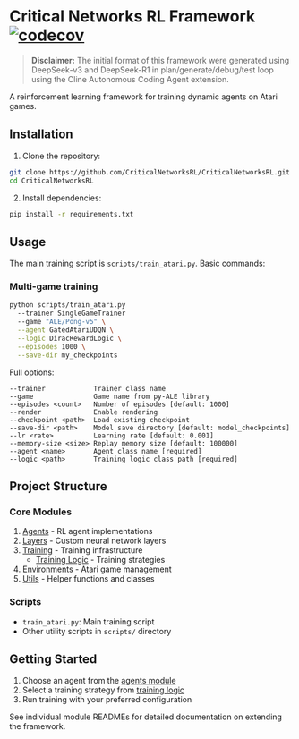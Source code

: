 # Critical Networks RL Framework [![codecov](https://codecov.io/gh/CriticalNetworksRL/CriticalNetworksRL/branch/main/graph/badge.svg)](https://codecov.io/gh/CriticalNetworksRL/CriticalNetworksRL)

> **Disclaimer:** The initial format of this framework were generated using DeepSeek-v3 and DeepSeek-R1 in plan/generate/debug/test loop using the Cline Autonomous Coding Agent extension.

A reinforcement learning framework for training dynamic agents on Atari games.

## Installation

1. Clone the repository:
```bash
git clone https://github.com/CriticalNetworksRL/CriticalNetworksRL.git
cd CriticalNetworksRL
```

2. Install dependencies:
```bash
pip install -r requirements.txt
```

## Usage

The main training script is `scripts/train_atari.py`. Basic commands:

### Multi-game training
```bash
python scripts/train_atari.py 
  --trainer SingleGameTrainer
  --game "ALE/Pong-v5" \
  --agent GatedAtariUDQN \
  --logic DiracRewardLogic \
  --episodes 1000 \
  --save-dir my_checkpoints
```

Full options:
```
--trainer            Trainer class name
--game               Game name from py-ALE library
--episodes <count>   Number of episodes [default: 1000]
--render             Enable rendering
--checkpoint <path>  Load existing checkpoint
--save-dir <path>    Model save directory [default: model_checkpoints]
--lr <rate>          Learning rate [default: 0.001]
--memory-size <size> Replay memory size [default: 100000]
--agent <name>       Agent class name [required]
--logic <path>       Training logic class path [required]
```

## Project Structure

### Core Modules

1. [Agents](criticalnets/agents/README.md) - RL agent implementations
2. [Layers](criticalnets/layers/README.md) - Custom neural network layers
3. [Training](criticalnets/training/README.md) - Training infrastructure
   - [Training Logic](criticalnets/training/logic/README.md) - Training strategies
4. [Environments](criticalnets/environments/README.md) - Atari game management
5. [Utils](criticalnets/utils/README.md) - Helper functions and classes

### Scripts

- `train_atari.py`: Main training script
- Other utility scripts in `scripts/` directory

## Getting Started

1. Choose an agent from the [agents module](criticalnets/agents/README.md)
2. Select a training strategy from [training logic](criticalnets/training/logic/README.md)
3. Run training with your preferred configuration

See individual module READMEs for detailed documentation on extending the framework.
